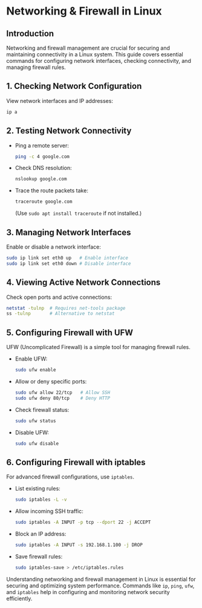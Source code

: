 # Networking & Firewall in Linux

## Introduction
Networking and firewall management are crucial for securing and maintaining connectivity in a Linux system. This guide covers essential commands for configuring network interfaces, checking connectivity, and managing firewall rules.

## 1. **Checking Network Configuration**
View network interfaces and IP addresses:
```bash
ip a
```

## 2. **Testing Network Connectivity**
- Ping a remote server:
  ```bash
  ping -c 4 google.com
  ```
- Check DNS resolution:
  ```bash
  nslookup google.com
  ```
- Trace the route packets take:
  ```bash
  traceroute google.com
  ```
  (Use `sudo apt install traceroute` if not installed.)

## 3. **Managing Network Interfaces**
Enable or disable a network interface:
```bash
sudo ip link set eth0 up   # Enable interface
sudo ip link set eth0 down # Disable interface
```

## 4. **Viewing Active Network Connections**
Check open ports and active connections:
```bash
netstat -tulnp  # Requires net-tools package
ss -tulnp       # Alternative to netstat
```

## 5. **Configuring Firewall with UFW**
UFW (Uncomplicated Firewall) is a simple tool for managing firewall rules.
- Enable UFW:
  ```bash
  sudo ufw enable
  ```
- Allow or deny specific ports:
  ```bash
  sudo ufw allow 22/tcp   # Allow SSH
  sudo ufw deny 80/tcp    # Deny HTTP
  ```
- Check firewall status:
  ```bash
  sudo ufw status
  ```
- Disable UFW:
  ```bash
  sudo ufw disable
  ```

## 6. **Configuring Firewall with iptables**
For advanced firewall configurations, use `iptables`.
- List existing rules:
  ```bash
  sudo iptables -L -v
  ```
- Allow incoming SSH traffic:
  ```bash
  sudo iptables -A INPUT -p tcp --dport 22 -j ACCEPT
  ```
- Block an IP address:
  ```bash
  sudo iptables -A INPUT -s 192.168.1.100 -j DROP
  ```
- Save firewall rules:
  ```bash
  sudo iptables-save > /etc/iptables.rules
  ```


Understanding networking and firewall management in Linux is essential for securing and optimizing system performance. Commands like `ip`, `ping`, `ufw`, and `iptables` help in configuring and monitoring network security efficiently.

